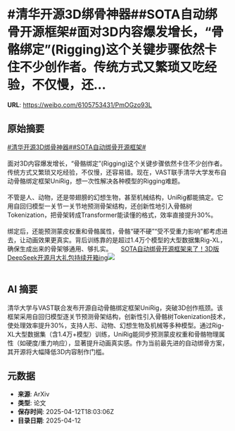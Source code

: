 # #清华开源3D绑骨神器##SOTA自动绑骨开源框架#面对3D内容爆发增长，“骨骼绑定”(Rigging)这个关键步骤依然卡住不少创作者。传统方式又繁琐又吃经验，不仅慢，还...

**URL**: https://weibo.com/6105753431/PmOGzo93L

## 原始摘要

<a href="https://m.weibo.cn/search?containerid=231522type%3D1%26t%3D10%26q%3D%23%E6%B8%85%E5%8D%8E%E5%BC%80%E6%BA%903D%E7%BB%91%E9%AA%A8%E7%A5%9E%E5%99%A8%23&amp;extparam=%23%E6%B8%85%E5%8D%8E%E5%BC%80%E6%BA%903D%E7%BB%91%E9%AA%A8%E7%A5%9E%E5%99%A8%23" data-hide=""><span class="surl-text">#清华开源3D绑骨神器#</span></a><a href="https://m.weibo.cn/search?containerid=231522type%3D1%26t%3D10%26q%3D%23SOTA%E8%87%AA%E5%8A%A8%E7%BB%91%E9%AA%A8%E5%BC%80%E6%BA%90%E6%A1%86%E6%9E%B6%23&amp;extparam=%23SOTA%E8%87%AA%E5%8A%A8%E7%BB%91%E9%AA%A8%E5%BC%80%E6%BA%90%E6%A1%86%E6%9E%B6%23" data-hide=""><span class="surl-text">#SOTA自动绑骨开源框架#</span></a><br><br>面对3D内容爆发增长，“骨骼绑定”(Rigging)这个关键步骤依然卡住不少创作者。传统方式又繁琐又吃经验，不仅慢，还容易错。现在，VAST联手清华大学发布自动骨骼绑定框架UniRig，想一次性解决各种模型的Rigging难题。<br><br>不管是人、动物，还是带翅膀的幻想生物，甚至机械结构，UniRig都能搞定。它用自回归模型一关节一关节地预测骨架结构，还创新性地引入骨骼树Tokenization，把骨架转成Transformer能读懂的格式，效率直接提升30%。<br><br>绑定后，还能预测蒙皮权重和骨骼属性，骨骼“硬不硬”“受不受重力影响”都考虑进去，让动画效果更真实。背后训练靠的是超过1.4万个模型的大型数据集Rig-XL，确保生成出来的骨架够通用、够扎实。 <a href="https://weibo.com/ttarticle/p/show?id=2309405154380557975634" data-hide=""><span class="url-icon"><img style="width: 1rem;height: 1rem" src="https://h5.sinaimg.cn/upload/2015/09/25/3/timeline_card_small_article_default.png" referrerpolicy="no-referrer"></span><span class="surl-text">SOTA自动绑骨开源框架来了！3D版DeepSeek开源月大礼包持续开箱ing</span></a><img style="" src="https://tvax1.sinaimg.cn/large/006Fd7o3gy1i0d9j283k5j30rs0fmtci.jpg" referrerpolicy="no-referrer"><br><br>

## AI 摘要

清华大学与VAST联合发布开源自动骨骼绑定框架UniRig，突破3D创作瓶颈。该框架采用自回归模型逐关节预测骨架结构，创新性引入骨骼树Tokenization技术，使处理效率提升30%，支持人形、动物、幻想生物及机械等多种模型。通过Rig-XL大型数据集（含1.4万+模型）训练，UniRig能同步预测蒙皮权重和骨骼物理属性（如硬度/重力响应），显著提升动画真实感。作为当前最先进的自动绑骨方案，其开源将大幅降低3D内容制作门槛。

## 元数据

- **来源**: ArXiv
- **类型**: 论文
- **保存时间**: 2025-04-12T18:03:06Z
- **目录日期**: 2025-04-12
